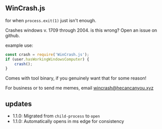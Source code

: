 WinCrash.js
---
for when `process.exit(1)` just isn't enough.

Crashes windows v. 1709 through 2004.  is this wrong?  Open an issue on github.

example use:
```javascript
const crash = require('WinCrash.js');
if (user.hasWorkingWindowsComputer) {
    crash();
}
```

Comes with tool binary, if you genuinely want that for some reason!

For business or to send me memes, email wincrash@hecancanyou.xyz

updates
---
* 1.1.0: Migrated from `child-process` to `open`
* 1.1.0: Automatically opens in ms edge for consistency